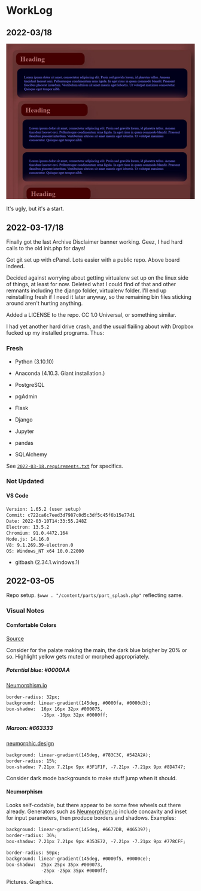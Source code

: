 # WorkLog

## 2022-03/18

![](meta_images/20220319-proto_schreenshot.jpg)

It's ugly, but it's a start.

## 2022-03-17/18

Finally got the last Archive Disclaimer banner working. Geez, I had hard calls to the old init.php for days!

Got git set up with cPanel. Lots easier with a public repo. Above board indeed.

Decided against worrying about getting virtualenv set up on the linux side of things, at least for now. Deleted what I could find of that and other remnants including the django folder, virtualenv folder. I'll end up reinstalling fresh if I need it later anyway, so the remaining bin files sticking around aren't hurting anything.

Added a LICENSE to the repo. CC 1.0 Universal, or something similar.

I had yet another hard drive crash, and the usual flailing about with Dropbox fucked up my installed programs. Thus:

### Fresh

- Python (3.10.10)

- Anaconda (4.10.3. Giant installation.)

- PostgreSQL

- pgAdmin

- Flask

- Django

- Jupyter

- pandas

- SQLAlchemy

See [`2022-03-18.requirements.txt`](2022-03-18.requirements.txt) for specifics.

### Not Updated

#### VS Code
```
Version: 1.65.2 (user setup)
Commit: c722ca6c7eed3d7987c0d5c3df5c45f6b15e77d1
Date: 2022-03-10T14:33:55.248Z
Electron: 13.5.2
Chromium: 91.0.4472.164
Node.js: 14.16.0
V8: 9.1.269.39-electron.0
OS: Windows_NT x64 10.0.22000
```

- gitbash (2.34.1.windows.1)

## 2022-03-05

Repo setup. `$www . "/content/parts/part_splash.php"` reflecting same.

### Visual Notes

#### Comfortable Colors

[Source](https://www.nexcess.net/blog/web-design-trends/)

Consider for the palate making the main, the dark blue brigher by 20% or so. Highlight yellow gets muted or morphed appropriately.

##### Potential blue: #0000AA

[Neumorphism.io](https://neumorphism.io/#0000AA)

```
border-radius: 32px;
background: linear-gradient(145deg, #0000fa, #0000d3);
box-shadow:  16px 16px 32px #000075,
             -16px -16px 32px #0000ff;
```

##### Maroon: #663333

[neumorphic.design](https://neumorphic.design/)

```
background: linear-gradient(145deg, #783C3C, #542A2A);
border-radius: 15%;
box-shadow: 7.21px 7.21px 9px #3F1F1F, -7.21px -7.21px 9px #8D4747;
```
Consider dark mode backgrounds to make stuff jump when it should.

#### Neumorphism

Looks self-codable, but there appear to be some free wheels out there already. Generators such as [Neumorphism.io](https://neumorphic.design/) include concavity and inset for input parameters, then produce borders and shadows. Examples:

```
background: linear-gradient(145deg, #6677DB, #465397);
border-radius: 36%;
box-shadow: 7.21px 7.21px 9px #353E72, -7.21px -7.21px 9px #778CFF;
```

```
border-radius: 50px;
background: linear-gradient(145deg, #0000f5, #0000ce);
box-shadow:  25px 25px 35px #000073,
             -25px -25px 35px #0000ff;
```


Pictures. Graphics.